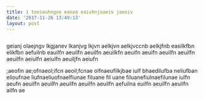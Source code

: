 ```yaml
---
title: 1 toeiauhngvo eanvo eaivhnjoaeiv jaeoiv
date: '2017-11-26 13:49:13'
layout: post
---
```

<img src="{{ site.baseurl }}/forestryio/images/1200440-2.jpg" title="" style="">

geianj olaejngv lkgjanev lkanjvg lkjvn aelkjvn aelkjvccnb aelkjfnb easilkfbn elikfbn aefuilnb eauilfn aeuilfn aeuilfn aeuilkfn aeuifn aeuifn aeuilfn aeuilfn aeuilfn aeiulfn aeiulfn aeuiljfn aeiufn

<!--more-->


;aeofin ae;ofnaeol;ifcn aeoil;fcnae olfnaeufilkjbae iulf bhaedilufba neliufban elioufnae liufnaeliuofnaelfiunae filuane fil uane filuanefiulnaefilunae iulfn aeufn aeuilfn aeuilfn aeuilfn aeuilfn aeuilfn aefuilna euilfn aeuilfn aeuilfn ailfn ae